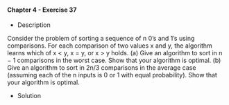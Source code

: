#### Chapter 4 - Exercise 37

* Description

Consider the problem of sorting a sequence of n 0’s and 1’s using comparisons.
For each comparison of two values x and y, the algorithm learns which of
x < y, x = y, or x > y holds.
(a) Give an algorithm to sort in n − 1 comparisons in the worst case. Show
that your algorithm is optimal.
(b) Give an algorithm to sort in 2n/3 comparisons in the average case (assuming
each of the n inputs is 0 or 1 with equal probability). Show that your
algorithm is optimal.

* Solution
